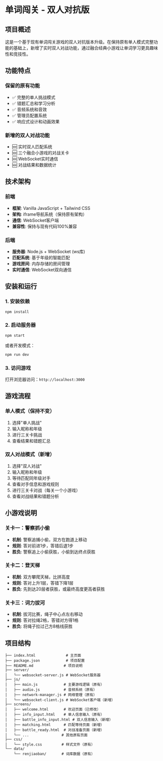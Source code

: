 # 单词闯关 - 双人对抗版

## 项目概述

这是一个基于现有单词闯关游戏的双人对抗版本升级。在保持原有单人模式完整功能的基础上，新增了实时双人对战功能，通过融合经典小游戏让单词学习更具趣味性和竞技性。

## 功能特点

### 保留的原有功能
- ✅ 完整的单人挑战模式
- ✅ 错题汇总和学习分析
- ✅ 音频系统和音效
- ✅ 管理员配置系统
- ✅ 响应式设计和动画效果

### 新增的双人对战功能
- 🆕 实时双人匹配系统
- 🆕 三个融合小游戏的对战关卡
- 🆕 WebSocket实时通信
- 🆕 对战结果和数据统计

## 技术架构

### 前端
- **框架**: Vanilla JavaScript + Tailwind CSS
- **架构**: iframe导航系统（保持原有架构）
- **通信**: WebSocket客户端
- **兼容性**: 保持与现有代码100%兼容

### 后端
- **服务器**: Node.js + WebSocket (ws库)
- **匹配系统**: 基于年级的智能匹配
- **游戏房间**: 内存存储的房间管理
- **实时通信**: WebSocket双向通信

## 安装和运行

### 1. 安装依赖

```bash
npm install
```

### 2. 启动服务器

```bash
npm start
```

或者开发模式：

```bash
npm run dev
```

### 3. 访问游戏

打开浏览器访问：`http://localhost:3000`

## 游戏流程

### 单人模式（保持不变）
1. 选择"单人挑战"
2. 输入昵称和年级
3. 进行三关卡挑战
4. 查看结果和错题汇总

### 双人对战模式（新增）
1. 选择"双人对战"
2. 输入昵称和年级
3. 等待匹配同年级对手
4. 查看对手信息和游戏规则
5. 进行三关卡对战（每关一个小游戏）
6. 查看对战结果和错题分析

## 小游戏说明

### 关卡一：警察抓小偷
- **机制**: 警察追捕小偷，双方在跑道上移动
- **规则**: 答对前进1步，答错后退1步
- **胜负**: 警察追上小偷获胜，小偷到达终点获胜

### 关卡二：登天梯
- **机制**: 双方攀爬天梯，比拼高度
- **规则**: 答对上升1层，答错下降1层
- **胜负**: 先到达20层者获胜，或最终高度更高者获胜

### 关卡三：词力拔河
- **机制**: 拔河比赛，绳子中心点左右移动
- **规则**: 答对拉绳2格，答错对方得1格
- **胜负**: 将绳子拉过己方8格线获胜

## 项目结构

```
├── index.html              # 主页面
├── package.json            # 项目配置
├── README.md              # 项目说明
├── server/
│   └── websocket-server.js # WebSocket服务器
├── js/
│   ├── main.js            # 主要游戏逻辑（原有）
│   ├── audio.js           # 音频系统（原有）
│   ├── network-manager.js # 网络管理（原有）
│   └── websocket-client.js # WebSocket客户端（新增）
├── screens/
│   ├── welcome.html       # 欢迎页面（已修改）
│   ├── info_input.html    # 单人信息输入（原有）
│   ├── battle_info_input.html # 双人信息输入（新增）
│   ├── matching.html      # 匹配等待页面（新增）
│   ├── battle_ready.html  # 对战准备页面（新增）
│   └── ...               # 其他原有页面
├── css/
│   └── style.css         # 样式文件（原有）
└── data/
    └── renjiaoban/       # 词库数据（原有）
```
